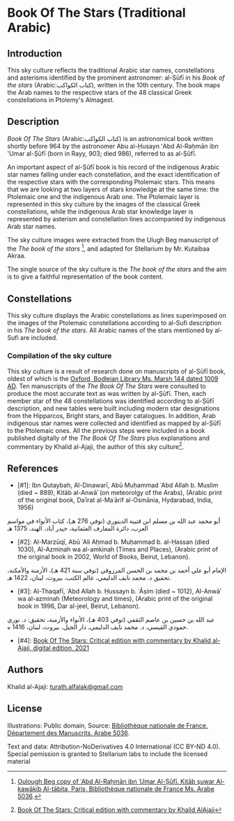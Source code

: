 # Book Of The Stars (Traditional Arabic)

## Introduction
This sky culture reflects the traditional Arabic star names, constellations and asterisms identified by the prominent astronomer: al-Ṣūfī in his _Book of the stars_ (Arabic:كتاب الكواكب), written in the 10th century. The book maps the Arab names to the respective stars of the 48 classical Greek constellations in Ptolemy's Almagest.

## Description
_Book Of The Stars_ (Arabic:كتاب الكواكب) is an astronomical book written shortly before 964 by the astronomer Abu al-Ḥusayn ʻAbd Al-Raḥmān ibn 'Umar al-Ṣūfī (born in Rayy, 903; died 986), referred to as al-Ṣūfī.

An important aspect of al-Ṣūfī book is his record of the indigenous Arabic star names falling under each constellation, and the exact identification of the respective stars with the corresponding Ptolemaic stars. This means that we are looking at two layers of stars knowledge at the same time: the Ptolemaic one and the indigenous Arab one. The Ptolemaic layer is represented in this sky culture by the images of the classical Greek constellations, while the indigenous Arab star knowledge layer is represented by asterism and constellation lines accompanied by indigenous Arab star names.

The sky culture images were extracted from the Ulugh Beg manuscript of the _The book of the stars_ [^1], and adapted for Stellarium by Mr. Kutaibaa Akraa.

The single source of the sky culture is the _The book of the stars_ and the aim is to give a faithful representation of the book content.

## Constellations
This sky culture displays the Arabic constellations as lines superimposed on the images of the Ptolemaic constellations according to al-Sufi description in his _The book of the stars_. All Arabic names of the stars mentioned by al-Sufi are included.

### Compilation of the sky culture
This sky culture is a result of research done on manuscripts of al-Ṣūfī book, oldest of which is the [Oxford, Bodleian Library Ms. Marsh 144 dated 1009 AD](https://iiif.bodleian.ox.ac.uk/iiif/viewer/c1caa84c-f6d2-483f-9eb4-2439cccdc801#?c=0&m=0&s=0&cv=25&r=0&xywh=-4815%2C-378%2C14782%2C7535).
Ten manuscripts of the _The Book Of The Stars_ were consulted to produce the most accurate text as was written by al-Ṣūfī. Then, each member star of the 48 constellations was identified according to al-Ṣūfī description, and new tables were built including modern star designations from the Hipparcos, Bright stars, and Bayer catalogues. In addition, Arab indigenous star names were collected and identified as mapped by al-Ṣūfī to the Ptolemaic ones. All the previous steps were included in a book published digitally of the _The Book Of The Stars_ plus explanations and commentary by Khalid al-Ajaji, the author of this sky culture[^2].

## References
- [#1]: Ibn Qutaybah, Al-Dinawarī, Abū Muḥammad ʿAbd Allah b. Muslim (died ~ 889), Kitāb al-Anwāʾ (on meteorolgy of the Arabs), (Arabic print of the original book, Daʾirat al-Maʿārif al-Osmānia, Hydarabad, India, 1956)

أبو محمد عبد الله بن مسلم ابن قتيبة الدينوري (توفي 276 هـ)، كتاب الأنواء في مواسم العرب، دائرة المعارف العثمانية، حيدر أباد، الهند، 1375 هـ

- [#2]: Al-Marzūqī, Abū ʿAli Aḥmad b. Muḥammad b. al-Ḥassan (died 1030), Al-Azminah wa al-amkinah (Times and Places), (Arabic print of the original book in 2002, World of Books, Beirut, Lebanon).

الإمام أبو علي أحمد بن محمد بن الحسن المرزوقي (توفي سنة 421 هـ)، الأزمنة والأمكنة، تحقيق د. محمد نايف الدليمي، عالم الكتب، بيروت، لبنان، 1422 هـ.

- [#3]: Al-Thaqafī, ʿAbd Allah b. Ḥussayn b. ʿĀṣim (died ~ 1012), Al-Anwāʾ wa al-azminah (Meteorology and times), (Arabic print of the original book in 1996, Dar al-jeel, Beirut, Lebanon).

عبد الله بن حسين بن عاصم الثقفي (توفي 403 هـ)، الأنواء والأزمنة، تحقيق: د. نوري حمودي القيسي، د. محمد نايف الدليمي، دار الجيل، بيروت، لبنان، 1416 ه.

- [#4]: [Book Of The Stars: Critical edition with commentary by Khalid al-Ajaji, digital edition, 2021](https://drive.google.com/drive/folders/1s6JXzftwjMQ5rgZoGE3718EtBLBZtjzr?usp=sharing)


## Authors
Khalid al-Ajaji: turath.alfalak@gmail.com

## License
Illustrations: Public domain, Source: [Bibliothèque nationale de France. Département des Manuscrits. Arabe 5036](https://gallica.bnf.fr/ark:/12148/btv1b60006156.r=.langEN).

Text and data: Attribution-NoDerivatives 4.0 International (CC BY-ND 4.0).
Special pemission is granted to Stellarium labs to include the licensed material 

[^1]: [Oulough Beg copy of ʿAbd Al-Raḥmān ibn ʿUmar Al-Ṣūfī. Kitāb ṣuwar Al-kawākib Al-ṯābita, Paris, Bibliothèque nationale de France Ms. Arabe 5036](https://gallica.bnf.fr/ark:/12148/btv1b60006156.r=.langEN).
[^2]: [Book Of The Stars: Critical edition with commentary by Khalid AlAjaji](https://drive.google.com/drive/folders/1s6JXzftwjMQ5rgZoGE3718EtBLBZtjzr?usp=sharing)
